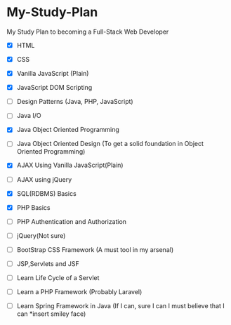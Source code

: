 # My-Study-Plan
My Study Plan to becoming a Full-Stack Web Developer

- [X] HTML
- [X] CSS
- [X] Vanilla JavaScript (Plain)
- [X] JavaScript DOM Scripting
- [ ] Design Patterns (Java, PHP, JavaScript)
- [ ] Java I/O
- [x] Java Object Oriented Programming
- [ ] Java Object Oriented Design (To get a solid foundation in Object Oriented Programming)
- [X] AJAX Using Vanilla JavaScript(Plain)
- [ ] AJAX using jQuery
- [X] SQL(RDBMS) Basics
- [X] PHP Basics
- [ ] PHP Authentication and Authorization
- [ ] jQuery(Not sure)
- [ ] BootStrap CSS Framework (A must tool in my arsenal)
- [ ] JSP,Servlets and JSF
- [ ] Learn Life Cycle of a Servlet
- [ ] Learn a PHP Framework (Probably Laravel)
- [ ] Learn Spring Framework in Java (If I can, sure I can I must believe that I can *insert smiley face)




